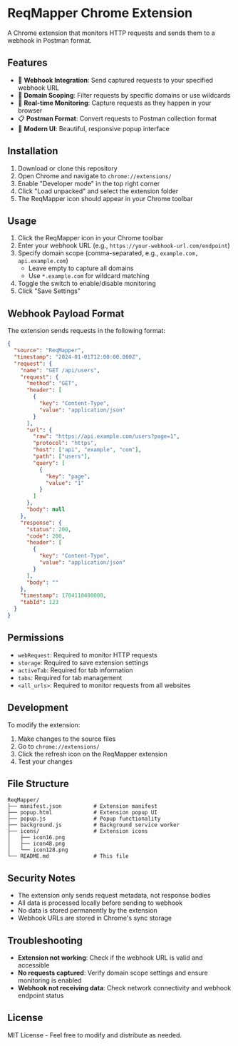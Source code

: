# ReqMapper Chrome Extension

A Chrome extension that monitors HTTP requests and sends them to a webhook in Postman format.

## Features

- 🔗 **Webhook Integration**: Send captured requests to your specified webhook URL
- 🎯 **Domain Scoping**: Filter requests by specific domains or use wildcards
- 🔄 **Real-time Monitoring**: Capture requests as they happen in your browser
- 📋 **Postman Format**: Convert requests to Postman collection format
- 🎨 **Modern UI**: Beautiful, responsive popup interface

## Installation

1. Download or clone this repository
2. Open Chrome and navigate to `chrome://extensions/`
3. Enable "Developer mode" in the top right corner
4. Click "Load unpacked" and select the extension folder
5. The ReqMapper icon should appear in your Chrome toolbar

## Usage

1. Click the ReqMapper icon in your Chrome toolbar
2. Enter your webhook URL (e.g., `https://your-webhook-url.com/endpoint`)
3. Specify domain scope (comma-separated, e.g., `example.com, api.example.com`)
   - Leave empty to capture all domains
   - Use `*.example.com` for wildcard matching
4. Toggle the switch to enable/disable monitoring
5. Click "Save Settings"

## Webhook Payload Format

The extension sends requests in the following format:

```json
{
  "source": "ReqMapper",
  "timestamp": "2024-01-01T12:00:00.000Z",
  "request": {
    "name": "GET /api/users",
    "request": {
      "method": "GET",
      "header": [
        {
          "key": "Content-Type",
          "value": "application/json"
        }
      ],
      "url": {
        "raw": "https://api.example.com/users?page=1",
        "protocol": "https",
        "host": ["api", "example", "com"],
        "path": ["users"],
        "query": [
          {
            "key": "page",
            "value": "1"
          }
        ]
      },
      "body": null
    },
    "response": {
      "status": 200,
      "code": 200,
      "header": [
        {
          "key": "Content-Type",
          "value": "application/json"
        }
      ],
      "body": ""
    },
    "timestamp": 1704110400000,
    "tabId": 123
  }
}
```

## Permissions

- `webRequest`: Required to monitor HTTP requests
- `storage`: Required to save extension settings
- `activeTab`: Required for tab information
- `tabs`: Required for tab management
- `<all_urls>`: Required to monitor requests from all websites

## Development

To modify the extension:

1. Make changes to the source files
2. Go to `chrome://extensions/`
3. Click the refresh icon on the ReqMapper extension
4. Test your changes

## File Structure

```
ReqMapper/
├── manifest.json          # Extension manifest
├── popup.html             # Extension popup UI
├── popup.js               # Popup functionality
├── background.js          # Background service worker
├── icons/                 # Extension icons
│   ├── icon16.png
│   ├── icon48.png
│   └── icon128.png
└── README.md              # This file
```

## Security Notes

- The extension only sends request metadata, not response bodies
- All data is processed locally before sending to webhook
- No data is stored permanently by the extension
- Webhook URLs are stored in Chrome's sync storage

## Troubleshooting

- **Extension not working**: Check if the webhook URL is valid and accessible
- **No requests captured**: Verify domain scope settings and ensure monitoring is enabled
- **Webhook not receiving data**: Check network connectivity and webhook endpoint status

## License

MIT License - Feel free to modify and distribute as needed.

